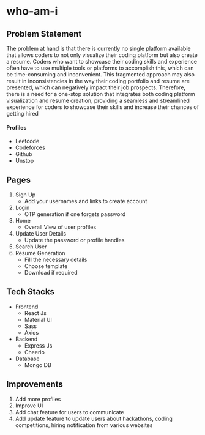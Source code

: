 # who-am-i
## Problem Statement 
The problem at hand is that there is currently no single platform available that allows coders to not only visualize their coding platform but also create a resume. Coders who want to showcase their coding skills and experience often have to use multiple tools or platforms to accomplish this, which can be time-consuming and inconvenient. This fragmented approach may also result in inconsistencies in the way their coding portfolio and resume are presented, which can negatively impact their job prospects. Therefore, there is a need for a one-stop solution that integrates both coding platform visualization and resume creation, providing a seamless and streamlined experience for coders to showcase their skills and increase their chances of getting hired
#### Profiles
  + Leetcode
  + Codeforces
  + Github
  + Unstop
## Pages
  1. Sign Up
      + Add your usernames and links to create account
  2. Login
      + OTP generation if one forgets password
  3. Home
      + Overall View of user profiles
  4. Update User Details
      + Update the password or profile handles
  5. Search User
  6. Resume Generation
      + Fill the necessary details
      + Choose template
      + Download if required
## Tech Stacks
  + Frontend
    + React Js
    + Material UI
    + Sass
    + Axios
  + Backend
    + Express Js
    + Cheerio
  + Database
    + Mongo DB
## Improvements
  1. Add more profiles
  2. Improve UI
  3. Add chat feature for users to communicate
  4. Add update feature to update users about hackathons, coding competitions, hiring notification from various websites
